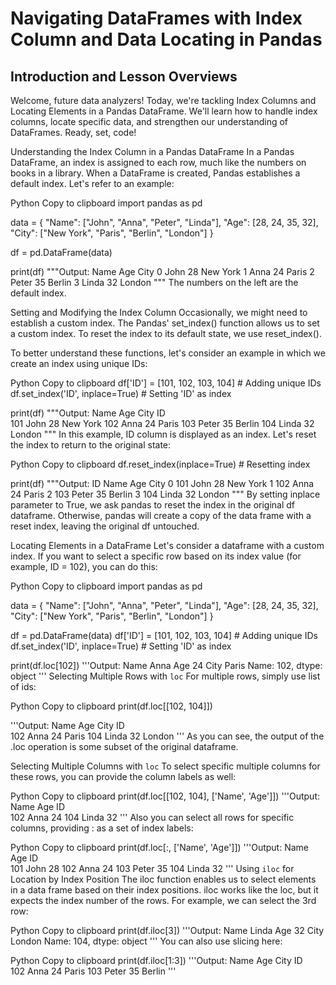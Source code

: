 # Navigating DataFrames with Index Column and Data Locating in Pandas

## Introduction and Lesson Overviews
Welcome, future data analyzers! Today, we're tackling Index Columns and Locating Elements in a Pandas DataFrame. We'll learn how to handle index columns, locate specific data, and strengthen our understanding of DataFrames. Ready, set, code!

Understanding the Index Column in a Pandas DataFrame
In a Pandas DataFrame, an index is assigned to each row, much like the numbers on books in a library. When a DataFrame is created, Pandas establishes a default index. Let's refer to an example:

Python
Copy to clipboard
import pandas as pd

data = {
    "Name": ["John", "Anna", "Peter", "Linda"],
    "Age": [28, 24, 35, 32],
    "City": ["New York", "Paris", "Berlin", "London"]
}

df = pd.DataFrame(data)

print(df)
"""Output:
    Name  Age      City
0   John   28  New York
1   Anna   24     Paris
2  Peter   35    Berlin
3  Linda   32    London
"""
The numbers on the left are the default index.

Setting and Modifying the Index Column
Occasionally, we might need to establish a custom index. The Pandas' set_index() function allows us to set a custom index. To reset the index to its default state, we use reset_index().

To better understand these functions, let's consider an example in which we create an index using unique IDs:

Python
Copy to clipboard
df['ID'] = [101, 102, 103, 104]    # Adding unique IDs
df.set_index('ID', inplace=True)   # Setting 'ID' as index

print(df)
"""Output:
      Name  Age      City
ID                       
101   John   28  New York
102   Anna   24     Paris
103  Peter   35    Berlin
104  Linda   32    London
"""
In this example, ID column is displayed as an index. Let's reset the index to return to the original state:

Python
Copy to clipboard
df.reset_index(inplace=True)       # Resetting index

print(df)
"""Output:
    ID   Name  Age      City
0  101   John   28  New York
1  102   Anna   24     Paris
2  103  Peter   35    Berlin
3  104  Linda   32    London
"""
By setting inplace parameter to True, we ask pandas to reset the index in the original df dataframe. Otherwise, pandas will create a copy of the data frame with a reset index, leaving the original df untouched.

Locating Elements in a DataFrame
Let's consider a dataframe with a custom index. If you want to select a specific row based on its index value (for example, ID = 102), you can do this:

Python
Copy to clipboard
import pandas as pd

data = {
    "Name": ["John", "Anna", "Peter", "Linda"],
    "Age": [28, 24, 35, 32],
    "City": ["New York", "Paris", "Berlin", "London"]
}

df = pd.DataFrame(data)
df['ID'] = [101, 102, 103, 104]    # Adding unique IDs
df.set_index('ID', inplace=True)   # Setting 'ID' as index

print(df.loc[102])
'''Output:
Name     Anna
Age        24
City    Paris
Name: 102, dtype: object
'''
Selecting Multiple Rows with `loc`
For multiple rows, simply use list of ids:

Python
Copy to clipboard
print(df.loc[[102, 104]])

'''Output:
      Name  Age    City
ID                     
102   Anna   24   Paris
104  Linda   32  London
'''
As you can see, the output of the .loc operation is some subset of the original dataframe.

Selecting Multiple Columns with `loc`
To select specific multiple columns for these rows, you can provide the column labels as well:

Python
Copy to clipboard
print(df.loc[[102, 104], ['Name', 'Age']])
'''Output:
      Name  Age
ID             
102   Anna   24
104  Linda   32
'''
Also you can select all rows for specific columns, providing : as a set of index labels:

Python
Copy to clipboard
print(df.loc[:, ['Name', 'Age']])
'''Output:
      Name  Age
ID             
101   John   28
102   Anna   24
103  Peter   35
104  Linda   32
'''
Using `iloc` for Location by Index Position
The iloc function enables us to select elements in a data frame based on their index positions. iloc works like the loc, but it expects the index number of the rows. For example, we can select the 3rd row:

Python
Copy to clipboard
print(df.iloc[3])
'''Output:
Name     Linda
Age         32
City    London
Name: 104, dtype: object
'''
You can also use slicing here:

Python
Copy to clipboard
print(df.iloc[1:3])
'''Output:
      Name  Age    City
ID                     
102   Anna   24   Paris
103  Peter   35  Berlin
'''

